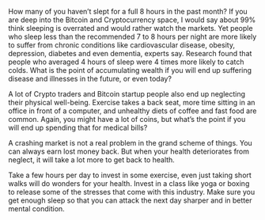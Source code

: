 

How many of you haven’t slept for a full 8 hours in the past month? If you are deep into the Bitcoin and Cryptocurrency space, I would say about 99% think sleeping is overrated and would rather watch the markets. Yet people who sleep less than the recommended 7 to 8 hours per night are more likely to suffer from chronic conditions like cardiovascular disease, obesity, depression, diabetes and even dementia, experts say. Research found that people who averaged 4 hours of sleep were 4 times more likely to catch colds. What is the point of accumulating wealth if you will end up suffering disease and illnesses in the future, or even today?

A lot of Crypto traders and Bitcoin startup people also end up neglecting their physical well-being. Exercise takes a back seat, more time sitting in an office in front of a computer, and unhealthy diets of coffee and fast food are common. Again, you might have a lot of coins, but what’s the point if you will end up spending that for medical bills?

A crashing market is not a real problem in the grand scheme of things. You can always earn lost money back. But when your health deteriorates from neglect, it will take a lot more to get back to health.

Take a few hours per day to invest in some exercise, even just taking short walks will do wonders for your health. Invest in a class like yoga or boxing to release some of the stresses that come with this industry. Make sure you get enough sleep so that you can attack the next day sharper and in better mental condition.

